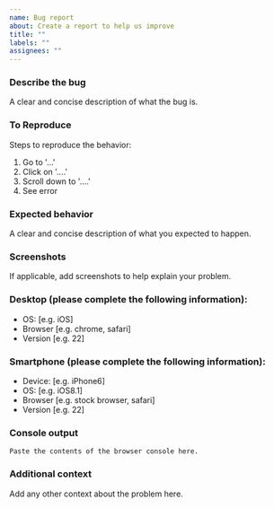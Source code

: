 ```yaml
---
name: Bug report
about: Create a report to help us improve
title: ""
labels: ""
assignees: ""
---
```


### Describe the bug

A clear and concise description of what the bug is.

### To Reproduce

Steps to reproduce the behavior:

1. Go to '...'
2. Click on '....'
3. Scroll down to '....'
4. See error

### Expected behavior

A clear and concise description of what you expected to happen.

### Screenshots

If applicable, add screenshots to help explain your problem.

### Desktop (please complete the following information):

- OS: [e.g. iOS]
- Browser [e.g. chrome, safari]
- Version [e.g. 22]

### Smartphone (please complete the following information):

- Device: [e.g. iPhone6]
- OS: [e.g. iOS8.1]
- Browser [e.g. stock browser, safari]
- Version [e.g. 22]

### Console output

```
Paste the contents of the browser console here.
```

### Additional context

Add any other context about the problem here.
